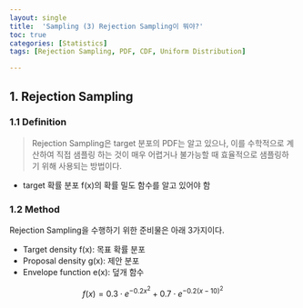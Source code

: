 ```yaml
---
layout: single
title:  'Sampling (3) Rejection Sampling이 뭐야?'
toc: true
categories: [Statistics]
tags: [Rejection Sampling, PDF, CDF, Uniform Distribution]

---
```




## 1. Rejection Sampling

### 1.1 Definition

> Rejection Sampling은 target 분포의 PDF는 알고 있으나, 이를 수학적으로 계산하여 직접 샘플링 하는 것이 매우 어렵거나 불가능할 때 효율적으로 샘플링하기 위해 사용되는 방법이다.

- target 확률 분포 f(x)의 확률 밀도 함수를 알고 있어야 함

### 1.2 Method

Rejection Sampling을 수행하기 위한 준비물은 아래 3가지이다.

- Target density f(x): 목표 확률 분포
- Proposal density g(x): 제안 분포
- Envelope function e(x): 덮개 함수





$$
f(x) = 0.3 \cdot e^{-0.2 x^2} + 0.7 \cdot e^{-0.2(x - 10)^2}
$$
